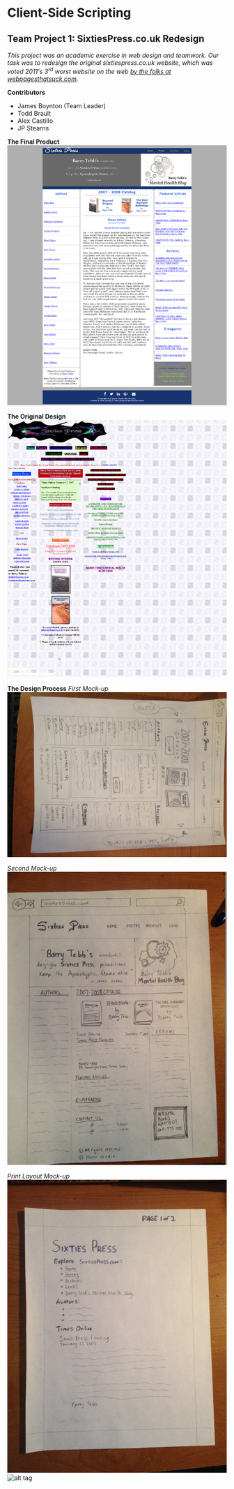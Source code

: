 Client-Side Scripting
==============

Team Project 1: SixtiesPress.co.uk Redesign
--------------

*This project was an academic exercise in web design and teamwork.  Our task was to redesign the original sixtiespress.co.uk website, which was voted 2011's 3<sup>rd</sup> worst website on the web [by the folks at webpagesthatsuck.com](http://www.webpagesthatsuck.com/worst-websites-of-2011.html).*

**Contributors**
- James Boynton (Team Leader)
- Todd Brault
- Alex Castillo
- JP Stearns

**The Final Product**
![alt tag](designs/finished-product.png)

**The Original Design**
![alt tag](designs/original-design.png)

**The Design Process**
*First Mock-up*
![alt tag](designs/web-layout-ver1.jpg)

*Second Mock-up*
![alt tag](designs/web-layout-ver2.jpg)

*Print Layout Mock-up*
![alt tag](designs/print-layout-pg1.jpg)
![alt tag](designs/print-layout-pg2.png)
